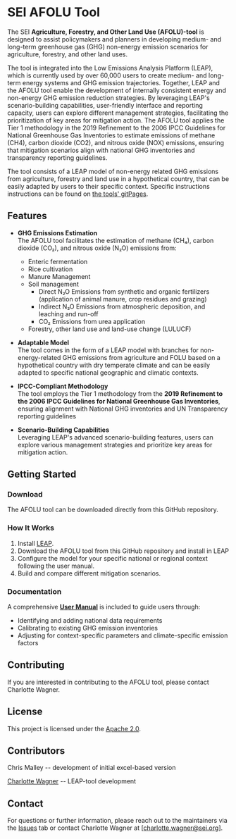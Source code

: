 # SEI AFOLU Tool

The SEI **Agriculture, Forestry, and Other Land Use (AFOLU)-tool** is designed to assist policymakers and planners in developing medium- and long-term greenhouse gas (GHG) non-energy emission scenarios for agriculture, forestry, and other land uses.

The tool is integrated into the Low Emissions Analysis Platform (LEAP), which is currently used by over 60,000 users to create medium- and long-term energy systems and GHG emission trajectories. Together, LEAP and the AFOLU tool enable the development of internally consistent energy and non-energy GHG emission reduction strategies. By leveraging LEAP's scenario-building capabilities, user-friendly interface and reporting capacity, users can explore different management strategies, facilitating the prioritization of key areas for mitigation action.
The AFOLU tool applies the Tier 1 methodology in the 2019 Refinement to the 2006 IPCC Guidelines for National Greenhouse Gas Inventories to estimate emissions of methane (CH4), carbon dioxide (CO2), and nitrous oxide (NOX) emissions, ensuring that mitigation scenarios align with national GHG inventories and transparency reporting guidelines. 

The tool consists of a LEAP model of non-energy related GHG emissions from agriculture, forestry and land use in a hypothetical country, that can be easily adapted by users to their specific context. Specific instructions instructions can be found on [the tools' gitPages](https://sei-international.github.io/AFOLU-tool/index/).


## Features

- **GHG Emissions Estimation**  
  The AFOLU tool facilitates the estimation of methane (CH₄), carbon dioxide (CO₂), and nitrous oxide (N₂O) emissions from:
  - Enteric fermentation
  - Rice cultivation
  - Manure Management
  - Soil management
    - Direct N₂O Emissions from synthetic and organic fertilizers (application of animal manure, crop residues and grazing)
    - Indirect N₂O Emissions from atmospheric deposition, and leaching and run-off
    - CO₂ Emissions from urea application
  - Forestry, other land use and land-use change (LULUCF)

- **Adaptable Model**  
  The tool comes in the form of a LEAP model with branches for non-energy-related GHG emissions from agriculture and FOLU based on a hypothetical country with dry temperate climate and can be easily adapted to specific national geographic and climatic contexts.

- **IPCC-Compliant Methodology**  
  The tool employs the Tier 1 methodology from the **2019 Refinement to the 2006 IPCC Guidelines for National Greenhouse Gas Inventories**, ensuring alignment with National GHG inventories and UN Transparency reporting guidelines

- **Scenario-Building Capabilities**  
  Leveraging LEAP's advanced scenario-building features, users can explore various management strategies and prioritize key areas for mitigation action.

## Getting Started

### Download  
The AFOLU tool can be downloaded directly from this GitHub repository.  

### How It Works  
1. Install [LEAP](https://leap.sei.org).
2. Download the AFOLU tool from this GitHub repository and install in LEAP
3. Configure the model for your specific national or regional context following the user manual.
4. Build and compare different mitigation scenarios.
   
### Documentation  
A comprehensive [**User Manual**](https://sei-international.github.io/AFOLU-tool/index/) is included to guide users through:  
- Identifying and adding national data requirements
- Calibrating to existing GHG emission inventories
- Adjusting for context-specific parameters and climate-specific emission factors  

## Contributing  
If you are interested in contributing to the AFOLU tool, please contact Charlotte Wagner.

## License  
This project is licensed under the [Apache 2.0](LICENSE).

## Contributors
Chris Malley                                    -- development of initial excel-based version

[Charlotte Wagner](https://github.com/ccwagner) -- LEAP-tool development

## Contact  
For questions or further information, please reach out to the maintainers via the [Issues](https://github.com/) tab or contact Charlotte Wagner at [charlotte.wagner@sei.org].
